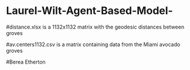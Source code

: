 # Laurel-Wilt-Agent-Based-Model-
#distance.xlsx is a 1132x1132 matrix with the geodesic distances between groves

#av.centers1132.csv is a matrix containing data from the Miami avocado groves

#Berea Etherton



